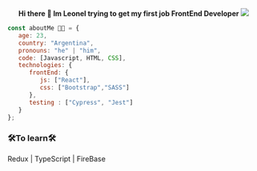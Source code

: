 <div align="center">
   <span><strong>Hi there 👋 Im Leonel trying to get my first job FrontEnd Developer</strong></span>
   <img 
        src="https://media.istockphoto.com/photos/happy-senior-man-giving-thumb-up-picture-id153696622?k=6&m=
             153696622&s=170667a&w=0&h=YSWNzbBNnCTRCDdBKvoHZe-uzRJsVmcboM2KGdaLslM="
   </img>
</div>


```javascript
const aboutMe 👨‍💻 = {
   age: 23,
   country: "Argentina",
   pronouns: "he" | "him",
   code: [Javascript, HTML, CSS],
   technologies: {
      frontEnd: {
         js: ["React"],
         css: ["Bootstrap","SASS"]
      },
      testing : ["Cypress", "Jest"]
   }    
};
```
### 🛠To learn🛠
 Redux | TypeScript | FireBase

